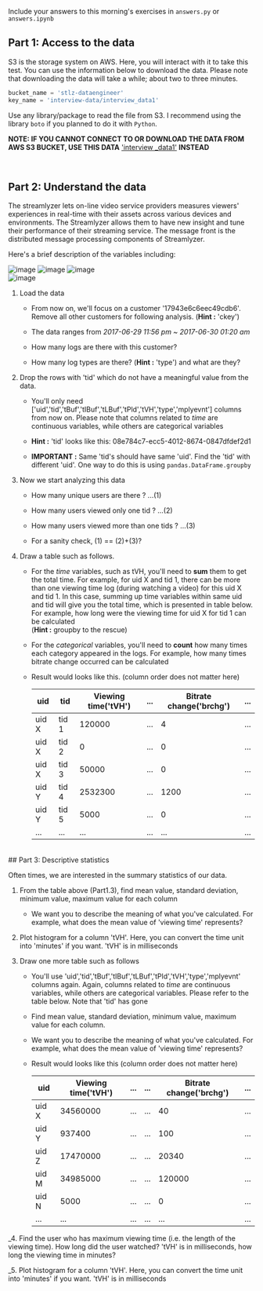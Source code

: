 Include your answers to this morning's exercises in `answers.py` or `answers.ipynb`

## Part 1: Access to the data

S3 is the storage system on AWS. Here, you will interact with it to take this test. You can use the information below to download the data. Please note that downloading the data will take a while; about two to three minutes.

```Python
bucket_name = 'stlz-dataengineer'
key_name = 'interview-data/interview_data1'
```

Use any library/package to read the file from S3. I recommend using the library `boto` if you planned to do it with `Python`.

**NOTE: IF YOU CANNOT CONNECT TO OR DOWNLOAD THE DATA FROM AWS S3 BUCKET,
USE THIS DATA** ['interview _data1'](https://drive.google.com/open?id=0B5rOf6SBB06BdFlCczhtaDA1Mk0) **INSTEAD**

<br>

## Part 2: Understand the data

The streamlyzer lets on-line video service providers measures viewers' experiences in real-time with their assets across various devices and environments. The Streamlyzer allows them to have new insight and tune their performance of their streaming service. The message front is the
distributed message processing components of Streamlyzer.

Here's a brief description of the variables including:

   ![image](imgs/img1.png)
   ![image](imgs/img2.png)
   ![image](imgs/img3.png)   
   ![image](imgs/img4.png)
<br>

1. Load the data

    - From now on, we'll focus on a customer '17943e6c6eec49cdb6'. Remove all other customers for following analysis. (__Hint :__ 'ckey')

    - The data ranges from *2017-06-29 11:56 pm  ~  2017-06-30 01:20 am*

    - How many logs are there with this customer?

    - How many log types are there? (__Hint :__ 'type') and what are they?

2. Drop the rows with 'tid' which do not have a meaningful value from the data.
    - You'll only need ['uid','tid','tBuf','tIBuf','tLBuf','tPld','tVH','type','mplyevnt'] columns from now on. Please note that columns related to *time* are continuous variables, while others are categorical variables

    - __Hint :__ 'tid' looks like this: 08e784c7-ecc5-4012-8674-0847dfdef2d1

    - __IMPORTANT :__ Same 'tid's should have same 'uid'. Find the 'tid' with different 'uid'. One way to do this is using `pandas.DataFrame.groupby`

3. Now we start analyzing this data

    - How many unique users are there ? ...(1)

    - How many users viewed only one tid ? ...(2)

    - How many users viewed more than one tids ? ...(3)

    - For a sanity check, (1) == (2)+(3)?

4. Draw a table such as follows.

    - For the *time* variables, such as tVH, you'll need to **sum** them to get the total time. For example, for uid X and tid 1, there can be more than one viewing time log (during watching a video) for this uid X and tid 1. In this case, summing up time variables within same uid and tid will give you the total time, which is presented in table below. For example, how long were the viewing time for uid X for tid 1 can be calculated
    <br>(__Hint :__ groupby to the rescue)

    - For the *categorical* variables, you'll need to **count** how many times each category appeared in the logs. For example, how many times bitrate change occurred can be calculated

    - Result would looks like this. (column order does not matter here)


      | uid   | tid   | Viewing time('tVH') | ... | Bitrate change('brchg') | ... |
      |-------|-------|---------------------|-----|-------------------------|-----|
      | uid X | tid 1 | 120000              | ... | 4                       | ... |
      | uid X | tid 2 | 0                   | ... | 0                       | ... |
      | uid X | tid 3 | 50000               | ... | 0                       | ... |
      | uid Y | tid 4 | 2532300             | ... | 1200                    | ... |
      | uid Y | tid 5 | 5000                | ... | 0                       | ... |
      | ...   | ...   | ...                 | ... | ...                     | ... |




<br>
## Part 3: Descriptive statistics

Often times, we are interested in the summary statistics of our data.

1. From the table above (Part1.3), find mean value, standard deviation, minimum value, maximum value for each column
    - We want you to describe the meaning of what you've calculated. For example, what does the mean value of 'viewing time' represents?

2. Plot histogram for a column 'tVH'. Here, you can convert the time unit into 'minutes' if you want. 'tVH' is in milliseconds

3. Draw one more table such as follows
    - You'll use 'uid','tid','tBuf','tIBuf','tLBuf','tPld','tVH','type','mplyevnt' columns again. Again, columns related to *time* are continuous variables, while others are categorical variables. Please refer to the table below. Note that 'tid' has gone

    - Find mean value, standard deviation, minimum value, maximum value for each column.

    - We want you to describe the meaning of what you've calculated. For example, what does the mean value of 'viewing time' represents?

    - Result would looks like this (column order does not matter here)


        | uid   | Viewing time('tVH') | ... | ... | Bitrate change('brchg') | ... |
        |-------|---------------------|-----|-----|-------------------------|-----|
        | uid X | 34560000            | ... | ... | 40                      | ... |
        | uid Y | 937400              | ... | ... | 100                     | ... |
        | uid Z | 17470000            | ... | ... | 20340                   | ... |
        | uid M | 34985000            | ... | ... | 120000                  | ... |
        | uid N | 5000                | ... | ... | 0                       | ... |
        | ...   | ...                 | ... | ... | ...                     | ... |

_4. Find the user who has maximum viewing time (i.e. the length of the viewing time). How long did the user watched? 'tVH' is in milliseconds, how long the viewing time in minutes?

_5. Plot histogram for a column 'tVH'. Here, you can convert the time unit into 'minutes' if you want. 'tVH' is in milliseconds
